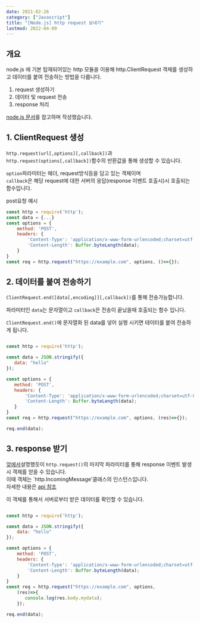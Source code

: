 ```yaml
---
date: 2021-02-26
category: ["Javascript"]
title: "[Node.js] http request 보내기"
lastmod: 2022-04-09
---
```

## 개요
node.js 에 기본 탑재되어있는 http 모듈을 이용해 http.ClientRequest 객체를 생성하고 데이터를 붙여 전송하는 방법을 다룹니다.  
1. request 생성하기
2. 데이터 및 request 전송
3. response 처리  
  
[node.js 문서](https://nodejs.org/dist/latest-v14.x/docs/api/http.html)를 참고하며 작성했습니다.  

## 1. ClientRequest 생성
`http.request(url[,options][,callback])`과 `http.request(options[,callback])`함수의 반환값을 통해 생성할 수 있습니다.  
  
`option`파라미터는 헤더, request방식등을 담고 있는 객체이며  
`callback`은 해당 request에 대한 서버의 응답(response 이벤트 호출시)시 호출되는 함수입니다.  

post요청 예시
```javascript
const http = require('http');
const data = {...}
const options = {
    method: 'POST',
    headers: {
        'Content-Type': 'application/x-www-form-urlencoded;charset=utf-8',
        'Content-Length': Buffer.byteLength(data);
    }
}
const req = http.request("https://example.com", options, ()=>{});
```
## 2. 데이터를 붙여 전송하기
`ClientRequest.end([data[,encoding]][,callback])`를 통해 전송가능합니다.  
  
파라미터인 `data`는 문자열이고 `callback`은 전송이 끝났을때 호출되는 함수 입니다.  
 
`ClientRequest.end()`에 문자열화 된 data를 넣어 실행 시키면 테이터를 붙여 전송하게 됩니다.  
  
 ```javascript

const http = require('http');

const data = JSON.stringify({
    data: "hello"
});

const options = {
    method: 'POST',
    headers: {
        'Content-Type': 'application/x-www-form-urlencoded;charset=utf-8',
        'Content-Length': Buffer.byteLength(data);
    }
}
const req = http.request("https://example.com", options, (res)=>{});

req.end(data);
 ```
  
## 3. response 받기
<a href="stepA">앞에서</a>설명했듯이 `http.request()`의 마지막 파라미터를 통해 response 이벤트 발생시 객체를 얻을 수 있습니다.  
이때 객체는 `http.IncomingMessage'클래스의 인스턴스입니다.  
자세한 내용은 [api 참조](https://nodejs.org/dist/latest-v14.x/docs/api/http.html#http_class_http_incomingmessage)  
  
이 객체를 통해서 서버로부터 받은 데이터를 확인할 수 있습니다.
  
```javascript

const http = require('http');

const data = JSON.stringify({
    data: "hello"
});

const options = {
    method: 'POST',
    headers: {
        'Content-Type': 'application/x-www-form-urlencoded;charset=utf-8',
        'Content-Length': Buffer.byteLength(data);
    }
}
const req = http.request("https://example.com", options,
    (res)=>{
       console.log(res.body.mydata);
    });

req.end(data);
```











